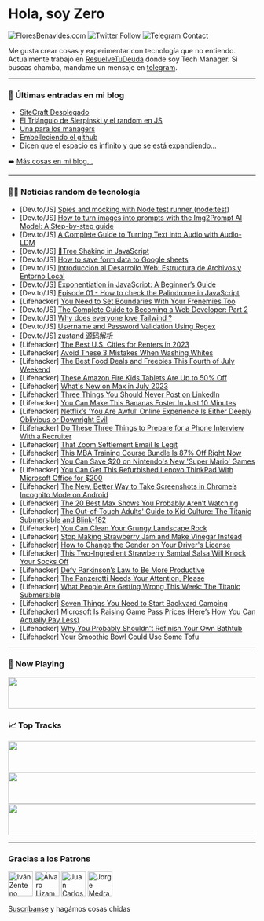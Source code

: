 # Hola, soy Zero

[![FloresBenavides.com](https://img.shields.io/website?down_message=oops&label=MiBlog&style=for-the-badge&up_message=online&url=https%3A%2F%2Ffloresbenavides.com)](https://floresbenavides.com) [![Twitter Follow](https://img.shields.io/twitter/follow/ZeroDragon?color=%231DA1F2&label=Follow&logo=twitter&logoColor=ffffff&style=for-the-badge)](https://twitter.com/zerodragon) [![Telegram Contact](https://img.shields.io/badge/escr%C3%ADbeme-ZeroDragon-%2326A5E4?style=for-the-badge&logo=telegram)](https://t.me/zerodragon)

Me gusta crear cosas y experimentar con tecnología que no entiendo.
Actualmente trabajo en [ResuelveTuDeuda](http://github.com/resuelve) donde soy Tech Manager.
Si buscas chamba, mandame un mensaje en [telegram](https://t.me/zerodragon).

---

### 📕 Últimas entradas en mi blog
<!-- BLOG-POST-LIST:START -->
- [SiteCraft Desplegado](https://floresbenavides.com/sitecraft-desplegado/)
- [El Triángulo de Sierpinski y el random en JS](https://floresbenavides.com/el-triangulo-de-sierpinski-y-el-random-en-js/)
- [Una para los managers](https://floresbenavides.com/una-para-los-managers/)
- [Embelleciendo el github](https://floresbenavides.com/embelleciendo-el-github/)
- [Dicen que el espacio es infinito y que se está expandiendo…](https://floresbenavides.com/dicen-que-el-espacio-es-infinito-y-que-se-esta-expandiendo/)
<!-- BLOG-POST-LIST:END -->

➡️ [Más cosas en mi blog...](https://floresbenavides.com)

---

### 👨‍💻 Noticias random de tecnología
<!-- TECH-POSTS:START -->
- [Dev.to/JS] [Spies and mocking with Node test runner &lpar;node:test&rpar;](https://dev.to/zsevic/spies-and-mocking-with-node-test-runner-nodetest-4l61)
- [Dev.to/JS] [How to turn images into prompts with the Img2Prompt AI Model: A Step-by-step guide](https://dev.to/mikeyoung44/how-to-turn-images-into-prompts-with-the-img2prompt-ai-model-a-step-by-step-guide-2jio)
- [Dev.to/JS] [A Complete Guide to Turning Text into Audio with Audio-LDM](https://dev.to/mikeyoung44/a-complete-guide-to-turning-text-into-audio-with-audio-ldm-4nlp)
- [Dev.to/JS] [🌲Tree Shaking in JavaScript](https://dev.to/ritavdas/tree-shaking-in-javascript-5dk8)
- [Dev.to/JS] [How to save form data to Google sheets](https://dev.to/irishgeoff11/how-to-save-form-data-to-google-sheets-1f0e)
- [Dev.to/JS] [Introducción al Desarrollo Web: Estructura de Archivos y Entorno Local](https://dev.to/nixcko/introduccion-al-desarrollo-web-estructura-de-archivos-y-entorno-local-44h)
- [Dev.to/JS] [Exponentiation in JavaScript: A Beginner’s Guide](https://dev.to/mayallo/exponentiation-in-javascript-a-beginners-guide-5gdj)
- [Dev.to/JS] [Episode 01 - How to check the Palindrome in JavaScript](https://dev.to/vigowebs/how-to-check-the-palindrome-in-javascript-20lm)
- [Lifehacker] [You Need to Set Boundaries With Your Frenemies Too](https://lifehacker.com/you-need-to-set-boundaries-with-your-frenemies-too-1850567601)
- [Dev.to/JS] [The Complete Guide to Becoming a Web Developer: Part 2](https://dev.to/nerdleveltech/the-complete-guide-to-becoming-a-web-developer-part-2-41kb)
- [Dev.to/JS] [Why does everyone love Tailwind ?](https://dev.to/ritavdas/why-does-everyone-love-tailwind--4e63)
- [Dev.to/JS] [Username and Password Validation Using Regex](https://dev.to/fromwentzitcame/username-and-password-validation-using-regex-2175)
- [Dev.to/JS] [zustand 源码解析](https://dev.to/chenyuannew/zustand-yuan-ma-jie-xi-4icd)
- [Lifehacker] [The Best U.S. Cities for Renters in 2023](https://lifehacker.com/the-best-u-s-cities-for-renters-in-2023-1850567571)
- [Lifehacker] [Avoid These 3 Mistakes When Washing Whites](https://lifehacker.com/avoid-these-3-mistakes-when-washing-whites-1850567563)
- [Lifehacker] [The Best Food Deals and Freebies This Fourth of July Weekend](https://lifehacker.com/the-best-food-deals-and-freebies-this-fourth-of-july-we-1850567524)
- [Lifehacker] [These Amazon Fire Kids Tablets Are Up to 50% Off](https://lifehacker.com/these-amazon-fire-kids-tablets-are-up-to-50-off-1850571928)
- [Lifehacker] [What&#39;s New on Max in July 2023](https://lifehacker.com/whats-new-on-max-in-july-2023-1850572037)
- [Lifehacker] [Three Things You Should Never Post on LinkedIn](https://lifehacker.com/three-things-you-should-never-post-on-linkedin-1850571589)
- [Lifehacker] [You Can Make This Bananas Foster In Just 10 Minutes](https://lifehacker.com/you-can-make-this-bananas-foster-in-just-10-minutes-1850571395)
- [Lifehacker] [Netflix’s ‘You Are Awful’ Online Experience Is Either Deeply Oblivious or Downright Evil](https://lifehacker.com/netflix-s-you-are-awful-online-experience-is-either-d-1850570992)
- [Lifehacker] [Do These Three Things to Prepare for a Phone Interview With a Recruiter](https://lifehacker.com/do-these-three-things-to-prepare-for-a-phone-interview-1850570995)
- [Lifehacker] [That Zoom Settlement Email Is Legit](https://lifehacker.com/that-zoom-settlement-email-is-legit-1850570936)
- [Lifehacker] [This MBA Training Course Bundle Is 87% Off Right Now](https://lifehacker.com/this-mba-training-course-bundle-is-87-off-right-now-1850560831)
- [Lifehacker] [You Can Save $20 on Nintendo&#39;s New &#39;Super Mario&#39; Games](https://lifehacker.com/you-can-save-20-on-nintendos-new-super-mario-games-1850569829)
- [Lifehacker] [You Can Get This Refurbished Lenovo ThinkPad With Microsoft Office for $200](https://lifehacker.com/you-can-get-this-refurbished-lenovo-thinkpad-with-micro-1850561831)
- [Lifehacker] [The New, Better Way to Take Screenshots in Chrome’s Incognito Mode on Android](https://lifehacker.com/the-new-better-way-to-take-screenshots-in-chrome-s-inc-1850569345)
- [Lifehacker] [The 20 Best Max Shows You Probably Aren’t Watching](https://lifehacker.com/15-hbo-max-originals-you-probably-arent-watching-but-de-1847554849)
- [Lifehacker] [The Out-of-Touch Adults&#39; Guide to Kid Culture: The Titanic Submersible and Blink-182](https://lifehacker.com/the-out-of-touch-adults-guide-to-kid-culture-the-titan-1850568227)
- [Lifehacker] [You Can Clean Your Grungy Landscape Rock](https://lifehacker.com/you-can-clean-your-grungy-landscape-rock-1850568220)
- [Lifehacker] [Stop Making Strawberry Jam and Make Vinegar Instead](https://lifehacker.com/stop-making-strawberry-jam-and-make-vinegar-instead-1850566250)
- [Lifehacker] [How to Change the Gender on Your Driver&#39;s License](https://lifehacker.com/how-to-change-the-gender-on-your-drivers-license-1850547620)
- [Lifehacker] [This Two-Ingredient Strawberry Sambal Salsa Will Knock Your Socks Off](https://lifehacker.com/this-two-ingredient-strawberry-sambal-salsa-will-knock-1850566114)
- [Lifehacker] [Defy Parkinson’s Law to Be More Productive](https://lifehacker.com/defy-parkinson-s-law-to-be-more-productive-1850565701)
- [Lifehacker] [The Panzerotti Needs Your Attention, Please](https://lifehacker.com/the-panzerotti-needs-your-attention-please-1850567155)
- [Lifehacker] [What People Are Getting Wrong This Week: The Titanic Submersible](https://lifehacker.com/what-people-are-getting-wrong-this-week-the-titanic-su-1850566979)
- [Lifehacker] [Seven Things You Need to Start Backyard Camping](https://lifehacker.com/seven-things-you-need-to-start-backyard-camping-1850566176)
- [Lifehacker] [Microsoft Is Raising Game Pass Prices &lpar;Here’s How You Can Actually Pay Less&rpar;](https://lifehacker.com/microsoft-is-raising-game-pass-prices-here-s-how-you-c-1850566622)
- [Lifehacker] [Why You Probably Shouldn&#39;t Refinish Your Own Bathtub](https://lifehacker.com/why-you-probably-shouldnt-refinish-your-own-bathtub-1850565888)
- [Lifehacker] [Your Smoothie Bowl Could Use Some Tofu](https://lifehacker.com/your-smoothie-bowl-could-use-some-tofu-1850565558)<!-- TECH-POSTS:END -->

---

### 🎵 Now Playing
<a href="https://spotify-now-playing-dun.vercel.app/now-playing?open"><img src="https://spotify-now-playing-dun.vercel.app/now-playing" width="540" height="64"></a>

### 📈 Top Tracks
<a href="https://spotify-now-playing-dun.vercel.app/top-tracks?i=1&open"><img src="https://spotify-now-playing-dun.vercel.app/top-tracks?i=1" width="540" height="64"></a>
<a href="https://spotify-now-playing-dun.vercel.app/top-tracks?i=2&open"><img src="https://spotify-now-playing-dun.vercel.app/top-tracks?i=2" width="540" height="64"></a>
<a href="https://spotify-now-playing-dun.vercel.app/top-tracks?i=3&open"><img src="https://spotify-now-playing-dun.vercel.app/top-tracks?i=3" width="540" height="64"></a>

---

### Gracias a los Patrons
[<img src="https://avatars.githubusercontent.com/u/243380?v=4" alt="Iván Zenteno" width="50px">](https://github.com/k001) [<img src="https://avatars.githubusercontent.com/u/19955639?v=4" alt="Álvaro Lizama" width="50px">](https://github.com/alvarolizama) [<img src="https://avatars.githubusercontent.com/u/2718753?v=4" alt="Juan Carlos Ruiz" width="50px">](https://github.com/JuanCrg90) [<img src="https://avatars.githubusercontent.com/u/37025?v=4" alt="Jorge Medrano" width="50px">](https://github.com/h1pp1e) 

[Suscríbanse](https://www.patreon.com/zerodragon) y hagámos cosas chidas
